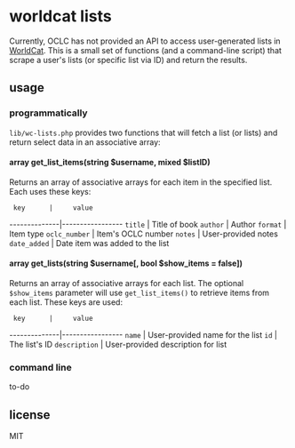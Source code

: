 # worldcat lists #
Currently, OCLC has not provided an API to access user-generated lists in [WorldCat][wc]. This is a small set of functions (and a command-line script) that scrape a user's lists (or specific list via ID) and return the results.

## usage ##

### programmatically ###
`lib/wc-lists.php` provides two functions that will fetch a list (or lists) and return select data in an associative array:

#### array get_list_items(string $username, mixed $listID) ####
Returns an array of associative arrays for each item in the specified list. Each uses these keys:

     key      |     value
--------------|-----------------
`title`       | Title of book
`author`      | Author
`format`      | Item type
`oclc_number` | Item's OCLC number
`notes`       | User-provided notes
`date_added`  | Date item was added to the list

#### array get_lists(string $username[, bool $show_items = false]) ####
Returns an array of associative arrays for each list. The optional `$show_items` parameter will use `get_list_items()` to retrieve items from each list. These keys are used:

     key      |     value
--------------|-----------------
`name`        | User-provided name for the list
`id`          | The list's ID
`description` | User-provided description for list


### command line ###
to-do

## license ##
MIT

[wc]: http://worldcat.org
